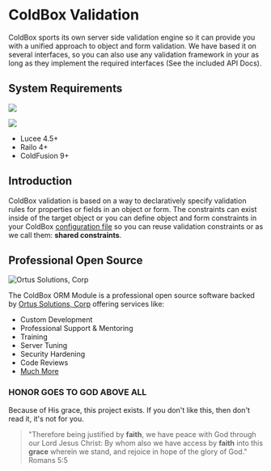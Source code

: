 # ColdBox Validation

ColdBox sports its own server side validation engine so it can provide you with a unified approach to object and form validation. We have based it on several interfaces, so you can also use any validation framework in your as long as they implement the required interfaces \(See the included API Docs\).

## System Requirements

![](https://img.shields.io/badge/Lucee-v4.5+-red.svg?style=for-the-badge)

![](https://img.shields.io/badge/ColdFusion-v9.0+-green.svg?style=for-the-badge)

* Lucee 4.5+
* Railo 4+
* ColdFusion 9+

## Introduction

ColdBox validation is based on a way to declaratively specify validation rules for properties or fields in an object or form. The constraints can exist inside of the target object or you can define object and form constraints in your ColdBox [configuration file](http://coldbox.ortusbooks.com/content/configuration/coldboxcfc/index.html) so you can reuse validation constraints or as we call them: **shared constraints**.

## Professional Open Source

![Ortus Solutions, Corp](https://github.com/ortus/cbox-validation/tree/cc7e4d96663e1732860bcea678a632286d72e87e/images/ortussolutions_button.png)

The ColdBox ORM Module is a professional open source software backed by [Ortus Solutions, Corp](http://www.ortussolutions.com/services) offering services like:

* Custom Development
* Professional Support & Mentoring
* Training
* Server Tuning
* Security Hardening
* Code Reviews
* [Much More](http://www.ortussolutions.com/services)

### HONOR GOES TO GOD ABOVE ALL

Because of His grace, this project exists. If you don't like this, then don't read it, it's not for you.

> "Therefore being justified by **faith**, we have peace with God through our Lord Jesus Christ: By whom also we have access by **faith** into this **grace** wherein we stand, and rejoice in hope of the glory of God." Romans 5:5

